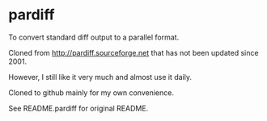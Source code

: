 # pardiff

To convert standard diff output to a parallel format.

Cloned from http://pardiff.sourceforge.net that has not been updated since 2001.

However, I still like it very much and almost use it daily.

Cloned to github mainly for my own convenience.

See README.pardiff for original README.
